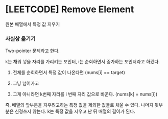 # [LEETCODE] Remove Element

원본 배열에서 특정 값 지우기

### 사실상 옮기기

Two-pointer 문제라고 한다.

k는 채워 넣을 자리를 가리키는 포인터, i는 순회하면서 증가하는 포인터라고 하겠다.

1. 전체를 순회하면서 특정 값이 나온다면 (nums[i] == target)

2. 그냥 넘어가고

3. 그게 아니라면 k번째 자리를 i 번째 자리 값으로 바꾼다. (nums[k] = nums[i])

즉, 배열의 앞부분을 지우려고하는 특정 값을 제외한 값들로 채울 수 있다. 나머지 뒷부분은 신경쓰지 않는다. k는 특정 값을 지우고 난 뒤 배열의 길이가 된다.
